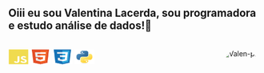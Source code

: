 ## Oiii eu sou Valentina Lacerda, sou programadora e estudo análise de dados!👋

<div style="display: inline_block"><br>
  <img align="center" alt="Valen-Js" height="30" width="40" src="https://raw.githubusercontent.com/devicons/devicon/master/icons/javascript/javascript-plain.svg">
  <img align="center" alt="Valen-HTML" height="30" width="40" src="https://raw.githubusercontent.com/devicons/devicon/master/icons/html5/html5-original.svg">
  <img align="center" alt="Valen-CSS" height="30" width="40" src="https://raw.githubusercontent.com/devicons/devicon/master/icons/css3/css3-original.svg">
  <img align="center" alt="Valen-Python" height="30" width="40" src="https://raw.githubusercontent.com/devicons/devicon/master/icons/python/python-original.svg">
  <img align="right" alt="Valen-pic" height="150" style="border-radius:50px;" src="https://media.licdn.com/dms/image/D4D03AQGGPkNInhHFTg/profile-displayphoto-shrink_200_200/0/1674087263373?e=1683763200&v=beta&t=MDTU2boPLB5a0o6m93rDXTfeEwtD1wa9-_p_j_f9YQo">
</div>


